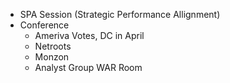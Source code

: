 - SPA Session (Strategic Performance Allignment)
- Conference
	- Ameriva Votes, DC in April
	- Netroots
	- Monzon
	- Analyst Group WAR Room